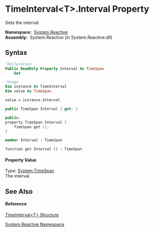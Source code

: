 # TimeInterval\<T\>.Interval Property

Gets the interval.

**Namespace:**  [System.Reactive](System.Reactive\System.Reactive.md)  
**Assembly:**  System.Reactive (in System.Reactive.dll)

## Syntax

```vb
'Declaration
Public ReadOnly Property Interval As TimeSpan
    Get
```

```vb
'Usage
Dim instance As TimeInterval
Dim value As TimeSpan

value = instance.Interval
```

```csharp
public TimeSpan Interval { get; }
```

```c++
public:
property TimeSpan Interval {
    TimeSpan get ();
}
```

```fsharp
member Interval : TimeSpan
```

```jscript
function get Interval () : TimeSpan
```

#### Property Value

Type: [System.TimeSpan](https://msdn.microsoft.com/en-us/library/269ew577)  
The interval.

## See Also

#### Reference

[TimeInterval\<T\> Structure](TimeInterval\TimeInterval(T).md)

[System.Reactive Namespace](System.Reactive\System.Reactive.md)





